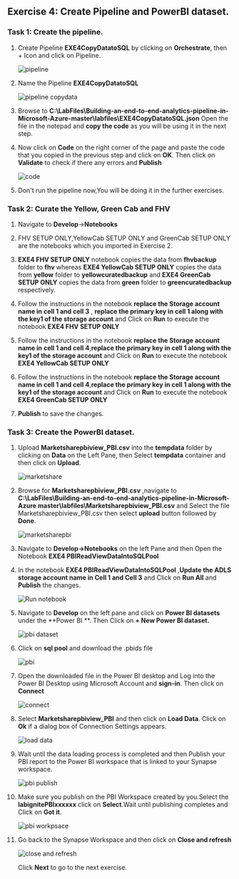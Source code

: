 ## Exercise 4: Create Pipeline and PowerBI dataset.

### Task 1: Create the pipeline.

1. Create Pipeline **EXE4CopyDatatoSQL** by clicking on **Orchestrate**, then + Icon and click on Pipeline.

   ![pipeline](images/25.png)
  
2. Name the Pipeline **EXE4CopyDatatoSQL**

   ![pipeline copydata](images/26.png)
   
3. Browse to **C:\LabFiles\Building-an-end-to-end-analytics-pipeline-in-Microsoft-Azure-master\labfiles\EXE4CopyDatatoSQL.json**
   Open the file in the notepad and **copy the code** as you will be using it in the next step.
   
4. Now click on **Code** on the right corner of the page and paste the code that you copied in the previous step and click on **OK**. 
   Then click on **Validate** to check if there any errors and **Publish**

   ![code](images/27.png)
   
5. Don't run the pipeline now,You will be doing it in the further exercises.
   
### Task 2: Curate the  Yellow, Green Cab and FHV

1. Navigate to **Develop**->**Notebooks**

2. FHV SETUP ONLY,YellowCab SETUP ONLY and GreenCab SETUP ONLY are the notebooks which you imported in Exercise 2.

3. **EXE4 FHV SETUP ONLY** notebook copies the data from **fhvbackup** folder to **fhv** whereas **EXE4 YellowCab SETUP ONLY** copies the data from **yellow** folder to **yellowcuratedbackup** and **EXE4 GreenCab SETUP ONLY** copies the data from **green** folder to **greencuratedbackup** respectively.

4. Follow the instructions in the notebook **replace the Storage account name in cell 1 and cell 3** , **replace the primary key in cell 1 along with the key1 of the storage account** and Click on **Run** to execute the notebook **EXE4 FHV SETUP ONLY**

5. Follow the instructions in the notebook **replace the Storage account name in cell 1 and cell 4**,**replace the primary key in cell 1 along with the key1 of the storage account** and Click on **Run** to execute the notebook **EXE4 YellowCab SETUP ONLY**

6. Follow the instructions in the notebook **replace the Storage account name in cell 1 and cell 4**,**replace the primary key in cell 1 along with the key1 of the storage account** and Click on **Run** to execute the notebook **EXE4 GreenCab SETUP ONLY**

7. **Publish** to save the changes.

### Task 3: Create the PowerBI dataset.

1. Upload **Marketsharepbiview_PBI.csv** into the **tempdata** folder by clicking on **Data** on the Left Pane, then Select **tempdata**    container and then click on **Upload**.

   ![marketshare](images/28.png)

2. Browse for **Marketsharepbiview_PBI.csv** ,navigate to **C:\LabFiles\Building-an-end-to-end-analytics-pipeline-in-Microsoft-Azure master\labfiles\Marketsharepbiview_PBI.csv** and Select the file Marketsharepbiview_PBI.csv then select **upload** button followed by **Done**.

   ![marketsharepbi](images/29.png)

3. Navigate to **Develop->Notebooks** on the left Pane and then Open the Notebook **EXE4 PBIReadViewDataIntoSQLPool**
   
4. In the notebook **EXE4 PBIReadViewDataIntoSQLPool** ,**Update the ADLS storage account name in Cell 1 and Cell 3** and Click on **Run All** and **Publish** the changes.

   ![Run notebook](images/33.png)

5. Navigate to **Develop** on the left pane and click on **Power BI datasets** under the **Power BI **. Then Click on **+ New Power BI dataset.**

   ![pbi dataset](images/34.png)

6. Click on **sql pool** and download the .pbids file

   ![pbi](images/035.png)

7. Open the downloaded file in the Power BI desktop and Log into the Power BI Desktop using Microsoft Account and **sign-in**. Then click on **Connect**

    ![connect](images/38.png)

8. Select **Marketsharepbiview_PBI** and then click on **Load Data**. Click on **Ok** if a dialog box of Connection Settings appears.

    ![load data](images/39.png)

9. Wait until the data loading process is completed and then Publish your PBI report to the Power BI workspace that is linked to your Synapse workspace.

    ![pbi publish](images/40.png)

10. Make sure you publish on the PBI Workspace created by you.Select the **labignitePBIxxxxxx** click on **Select**.Wait until publishing completes and Click on **Got it**.

    ![pbi workpsace](images/041.png)

11. Go back to the Synapse Workspace and then click on **Close and refresh**

    ![close and refresh](images/042.png)
    
    Click **Next** to go to the next exercise.

   
